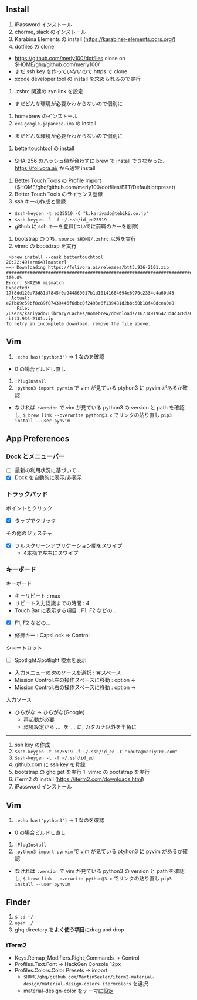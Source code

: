 ## Install
1. iPassword インストール
1. chorme, slack のインストール
1. Karabina Elements の install (https://karabiner-elements.pqrs.org/)
1. dotfiles の clone
  - https://github.com/meriy100/dotfiles close on $HOME/ghq/github.com/meriy100/
  - まだ ssh key を作っていないので https で clone
  - xcode developer tool の install を求められるので実行
1. .zshrc 関連の syn link を設定
  - まだどんな環境が必要かわからないので個別に
1. homebrew のインストール
1. `exa` `google-japanese-ima` の install
  - まだどんな環境が必要かわからないので個別に
1. bettertouchtool の install
  - SHA-256 のハッシュ値が合わずに brew で install できなかった. https://folivora.ai/ から通常 install
1. Better Touch Tools の Profile Import ($HOME/ghq/github.com/meriy100/dotfiles/BTT/Default.bttpreset)
1. Better Touch Tools のライセンス登録
1. ssh キーの作成と登録
  - `$ssh-keygen -t ed25519 -C "k.kariyado@tebiki.co.jp"`
  - `$ssh-keygen -l -f ~/.ssh/id_ed25519`
  - github に ssh キーを登録(ついでに前職のキーを削除)
1. bootstrap のうち､ `source $HOME/.zshrc` 以外を実行
1. vimrc の bootstrap を実行

```
 >brew install --cask bettertouchtool                                                                                                                                                                                                                 20:22:49(arm64)[master]
==> Downloading https://folivora.ai/releases/btt3.936-2101.zip
######################################################################## 100.0%
Error: SHA256 mismatch
Expected: 17f8dd120a73d81d7845f0a944869017b1d10141664694e6970c2334e4a60d43
  Actual: e2fb89c59bf8c89f07439446f6dbc0f2493e6f139481d2bbc50b18f40dcea0e8
    File: /Users/kariyado/Library/Caches/Homebrew/downloads/167349196423d4d3c8da03ae7891a4b486a4d3f037d4b370cd5f33551eabe2a2--btt3.936-2101.zip
To retry an incomplete download, remove the file above.
```

## Vim

1. `:echo has("python3")` => 1 なのを確認
  - 0 の場合ビルドし直し
1. `:PlugInstall`
1. `:python3 import pynvim` で vim が見ている ptyhon3 に pyvim があるか確認
  - なければ `:version` で vim が見ている python3 の version と path を確認し, `$ brew link --overwrite python@3.x` でリンクの貼り直し `pip3 install --user pynvim`


## App Preferences


### Dock とメニューバー

- [ ] 最新の利用状況に基づいて...
- [x] Dock を自動的に表示/非表示

### トラックパッド

ポイントとクリック
- [x] タップでクリック

その他のジェスチャ
- [x] フルスクリーンアプリケーション間をスワイプ
  - 4本指で左右にスワイプ

### キーボード

キーボード

- キーリピート : max
- リピート入力認識までの時間 : 4
- Touch Bar に表示する項目 : F1, F2 などの...
- [x] F1, F2 などの...
- 修飾キー : CapsLock => Control

ショートカット
- [ ] Spotlight.Spotlight 検索を表示
- 入力メニューの次のソースを選択 : ⌘スペース
- Mission Control.左の操作スペースに移動 : option <-
- Mission Control.右の操作スペースに移動 : option ->

入力ソース
- ひらがな -> ひらがな(Google)
  - 再起動が必要
  - 環境設定から `、。` を `,.` に, カタカナ以外を半角に


---


1. ssh key の作成
  1. `$ssh-keygen -t ed25519 -f ~/.ssh/id_ed -C "kouta@meriy100.com"`
  1. `$ssh-keygen -l -f ~/.ssh/id_ed`
  1. github.com に ssh key を登録
1. bootstrap の ghq get を実行 1. vimrc の bootstrap を実行
1. iTerm2 の install (https://iterm2.com/downloads.html)
1. iPassword インストール

## Vim

1. `:echo has("python3")` => 1 なのを確認
  - 0 の場合ビルドし直し
1. `:PlugInstall`
1. `:python3 import pynvim` で vim が見ている ptyhon3 に pyvim があるか確認
  - なければ `:version` で vim が見ている python3 の version と path を確認し, `$ brew link --overwrite python@3.x` でリンクの貼り直し `pip3 install --user pynvim`

## Finder
1. `$ cd ~/`
1. `open ./`
1. ghq directory を**よく使う項目**にdrag and drop

### iTerm2

- Keys.Remap_Modifiers.Right_Commands -> Control
- Profiles.Text.Font -> HackGen Console 12px
- Profiles.Colors.Color Presets -> import
  - `$HOME/ghq/github.com/MartinSeeler/iterm2-material-design/material-design-colors.itermcolors` を選択
  - material-design-color をテーマに設定
